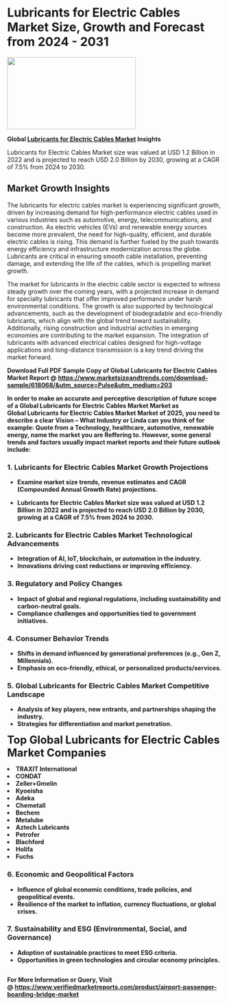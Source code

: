 <H1>Lubricants for Electric Cables Market Size, Growth and Forecast from 2024 - 2031</H1><img class="aligncenter size-medium wp-image-584254" src="https://thirdeyenews.in/wp-content/uploads/2024/09/Global-Market-Research-300x168.jpeg" alt="" width="300" height="168" /><p><strong>Global&nbsp;<a href="https://www.marketsizeandtrends.com/download-sample/618068/&amp;utm_source=Pulse&amp;utm_medium=203">Lubricants for Electric Cables Market</a> Insights</strong></p><p>Lubricants for Electric Cables Market size was valued at USD 1.2 Billion in 2022 and is projected to reach USD 2.0 Billion by 2030, growing at a CAGR of 7.5% from 2024 to 2030.</p><p><h2>Market Growth Insights</h2> <p>The lubricants for electric cables market is experiencing significant growth, driven by increasing demand for high-performance electric cables used in various industries such as automotive, energy, telecommunications, and construction. As electric vehicles (EVs) and renewable energy sources become more prevalent, the need for high-quality, efficient, and durable electric cables is rising. This demand is further fueled by the push towards energy efficiency and infrastructure modernization across the globe. Lubricants are critical in ensuring smooth cable installation, preventing damage, and extending the life of the cables, which is propelling market growth.</p> <p><strong></strong></p> <p>The market for lubricants in the electric cable sector is expected to witness steady growth over the coming years, with a projected increase in demand for specialty lubricants that offer improved performance under harsh environmental conditions. The growth is also supported by technological advancements, such as the development of biodegradable and eco-friendly lubricants, which align with the global trend toward sustainability. Additionally, rising construction and industrial activities in emerging economies are contributing to the market expansion. The integration of lubricants with advanced electrical cables designed for high-voltage applications and long-distance transmission is a key trend driving the market forward.</p> <p><strong></p><p><span class=""><strong>Download Full PDF Sample Copy of Global Lubricants for Electric Cables Market Report</strong> @ <a href="https://www.marketsizeandtrends.com/download-sample/618068/&amp;utm_source=Pulse&amp;utm_medium=203" target="_blank">https://www.marketsizeandtrends.com/download-sample/618068/&amp;utm_source=Pulse&amp;utm_medium=203</a></span></p><p>In order to make an accurate and perceptive description of future scope of a Global&nbsp;Lubricants for Electric Cables Market Market as Global&nbsp;Lubricants for Electric Cables Market Market of 2025, you need to describe a clear Vision &ndash; What Industry or Linda can you think of for example: Quote from a Technology, healthcare, automotive, renewable energy, name the market you are Reffering to. However, some general trends and factors usually impact market reports and their future outlook include:</p><h3>1.&nbsp;<strong>Lubricants for Electric Cables Market Growth Projections</strong></h3><ul><li>Examine market size trends, revenue estimates and CAGR (Compounded Annual Growth Rate) projections.</li><li><p>Lubricants for Electric Cables Market size was valued at USD 1.2 Billion in 2022 and is projected to reach USD 2.0 Billion by 2030, growing at a CAGR of 7.5% from 2024 to 2030.</p></li></ul><h3>2.&nbsp;<strong>Lubricants for Electric Cables Market Technological Advancements</strong></h3><ul><li>Integration of AI, IoT, blockchain, or automation in the industry.</li><li>Innovations driving cost reductions or improving efficiency.</li></ul><h3>3.&nbsp;<strong>Regulatory and Policy Changes</strong></h3><ul><li>Impact of global and regional regulations, including sustainability and carbon-neutral goals.</li><li>Compliance challenges and opportunities tied to government initiatives.</li></ul><h3>4.&nbsp;<strong>Consumer Behavior Trends</strong></h3><ul><li>Shifts in demand influenced by generational preferences (e.g., Gen Z, Millennials).</li><li>Emphasis on eco-friendly, ethical, or personalized products/services.</li></ul><h3>5.&nbsp;<strong>Global Lubricants for Electric Cables Market Competitive Landscape</strong></h3><ul><li>Analysis of key players, new entrants, and partnerships shaping the industry.</li><li>Strategies for differentiation and market penetration.</li></ul><p data-pm-slice="1 1 []"><span style="color: inherit; font-family: inherit; font-size: 25px;">Top Global Lubricants for Electric Cables Market Companies</span></p><div class="" data-test-id=""><p><li>TRAXIT International</li><li> CONDAT</li><li> Zeller+Gmelin</li><li> Kyoeisha</li><li> Adeka</li><li> Chemetall</li><li> Bechem</li><li> Metalube</li><li> Aztech Lubricants</li><li> Petrofer</li><li> Blachford</li><li> Holifa</li><li> Fuchs</li></p></div><h3>6.&nbsp;<strong>Economic and Geopolitical Factors</strong></h3><ul><li>Influence of global economic conditions, trade policies, and geopolitical events.</li><li>Resilience of the market to inflation, currency fluctuations, or global crises.</li></ul><h3>7.&nbsp;<strong>Sustainability and ESG (Environmental, Social, and Governance)</strong></h3><ul><li>Adoption of sustainable practices to meet ESG criteria.</li><li>Opportunities in green technologies and circular economy principles.</li></ul><h2><strong style="font-size: 14px;">For More Information or Query, Visit @&nbsp;</strong><a style="background-color: #ffffff; font-size: 14px;" href="https://www.marketsizeandtrends.com/report/lubricants-for-electric-cables-market/" target="_blank">https://www.verifiedmarketreports.com/product/airport-passenger-boarding-bridge-market</a></h2>
